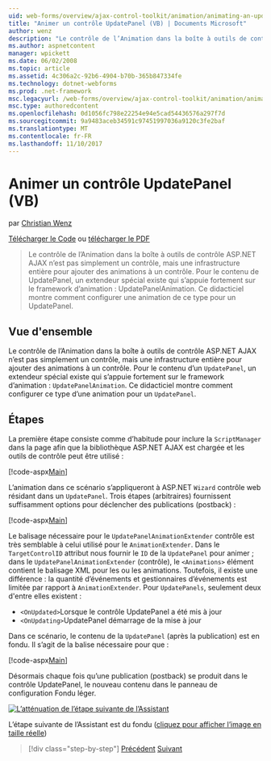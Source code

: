```yaml
---
uid: web-forms/overview/ajax-control-toolkit/animation/animating-an-updatepanel-control-vb
title: "Animer un contrôle UpdatePanel (VB) | Documents Microsoft"
author: wenz
description: "Le contrôle de l’Animation dans la boîte à outils de contrôle ASP.NET AJAX n’est pas simplement un contrôle, mais une infrastructure entière pour ajouter des animations à un contrôle. Pour le contenu d’un..."
ms.author: aspnetcontent
manager: wpickett
ms.date: 06/02/2008
ms.topic: article
ms.assetid: 4c306a2c-92b6-4904-b70b-365b847334fe
ms.technology: dotnet-webforms
ms.prod: .net-framework
msc.legacyurl: /web-forms/overview/ajax-control-toolkit/animation/animating-an-updatepanel-control-vb
msc.type: authoredcontent
ms.openlocfilehash: 0d1056fc798e22254e94e5cad54436576a297f7d
ms.sourcegitcommit: 9a9483aceb34591c97451997036a9120c3fe2baf
ms.translationtype: MT
ms.contentlocale: fr-FR
ms.lasthandoff: 11/10/2017
---
```

<a name="animating-an-updatepanel-control-vb"></a>Animer un contrôle UpdatePanel (VB)
====================
par [Christian Wenz](https://github.com/wenz)

[Télécharger le Code](http://download.microsoft.com/download/9/3/f/93f8daea-bebd-4821-833b-95205389c7d0/UpdatePanelAnimation1.vb.zip) ou [télécharger le PDF](http://download.microsoft.com/download/b/6/a/b6ae89ee-df69-4c87-9bfb-ad1eb2b23373/updatepanelanimation1VB.pdf)

> Le contrôle de l’Animation dans la boîte à outils de contrôle ASP.NET AJAX n’est pas simplement un contrôle, mais une infrastructure entière pour ajouter des animations à un contrôle. Pour le contenu de UpdatePanel, un extendeur spécial existe qui s’appuie fortement sur le framework d’animation : UpdatePanelAnimation. Ce didacticiel montre comment configurer une animation de ce type pour un UpdatePanel.


## <a name="overview"></a>Vue d'ensemble

Le contrôle de l’Animation dans la boîte à outils de contrôle ASP.NET AJAX n’est pas simplement un contrôle, mais une infrastructure entière pour ajouter des animations à un contrôle. Pour le contenu d’un `UpdatePanel`, un extendeur spécial existe qui s’appuie fortement sur le framework d’animation : `UpdatePanelAnimation`. Ce didacticiel montre comment configurer ce type d’une animation pour un `UpdatePanel`.

## <a name="steps"></a>Étapes

La première étape consiste comme d’habitude pour inclure la `ScriptManager` dans la page afin que la bibliothèque ASP.NET AJAX est chargée et les outils de contrôle peut être utilisé :

[!code-aspx[Main](animating-an-updatepanel-control-vb/samples/sample1.aspx)]

L’animation dans ce scénario s’appliqueront à ASP.NET `Wizard` contrôle web résidant dans un `UpdatePanel`. Trois étapes (arbitraires) fournissent suffisamment options pour déclencher des publications (postback) :

[!code-aspx[Main](animating-an-updatepanel-control-vb/samples/sample2.aspx)]

Le balisage nécessaire pour le `UpdatePanelAnimationExtender` contrôle est très semblable à celui utilisé pour le `AnimationExtender`. Dans le `TargetControlID` attribut nous fournir le `ID` de la `UpdatePanel` pour animer ; dans le `UpdatePanelAnimationExtender` (contrôle), le `<Animations>` élément contient le balisage XML pour les ou les animations. Toutefois, il existe une différence : la quantité d’événements et gestionnaires d’événements est limitée par rapport à `AnimationExtender`. Pour `UpdatePanels`, seulement deux d'entre elles existent :

- `<OnUpdated>`Lorsque le contrôle UpdatePanel a été mis à jour
- `<OnUpdating>`UpdatePanel démarrage de la mise à jour

Dans ce scénario, le contenu de la `UpdatePanel` (après la publication) est en fondu. Il s’agit de la balise nécessaire pour que :

[!code-aspx[Main](animating-an-updatepanel-control-vb/samples/sample3.aspx)]

Désormais chaque fois qu’une publication (postback) se produit dans le contrôle UpdatePanel, le nouveau contenu dans le panneau de configuration Fondu léger.


[![L’atténuation de l’étape suivante de l’Assistant](animating-an-updatepanel-control-vb/_static/image2.png)](animating-an-updatepanel-control-vb/_static/image1.png)

L’étape suivante de l’Assistant est du fondu ([cliquez pour afficher l’image en taille réelle](animating-an-updatepanel-control-vb/_static/image3.png))

>[!div class="step-by-step"]
[Précédent](changing-an-animation-using-client-side-code-vb.md)
[Suivant](dynamically-controlling-updatepanel-animations-vb.md)
